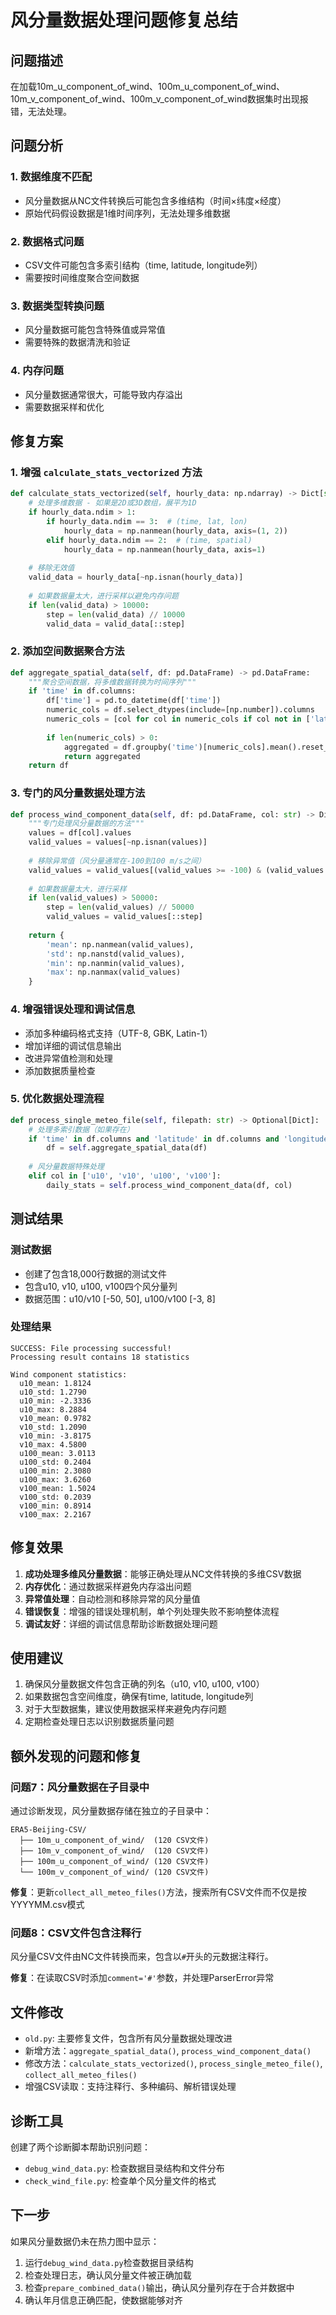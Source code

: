 # 风分量数据处理问题修复总结

## 问题描述
在加载10m_u_component_of_wind、100m_u_component_of_wind、10m_v_component_of_wind、100m_v_component_of_wind数据集时出现报错，无法处理。

## 问题分析

### 1. 数据维度不匹配
- 风分量数据从NC文件转换后可能包含多维结构（时间×纬度×经度）
- 原始代码假设数据是1维时间序列，无法处理多维数据

### 2. 数据格式问题
- CSV文件可能包含多索引结构（time, latitude, longitude列）
- 需要按时间维度聚合空间数据

### 3. 数据类型转换问题
- 风分量数据可能包含特殊值或异常值
- 需要特殊的数据清洗和验证

### 4. 内存问题
- 风分量数据通常很大，可能导致内存溢出
- 需要数据采样和优化

## 修复方案

### 1. 增强 `calculate_stats_vectorized` 方法
```python
def calculate_stats_vectorized(self, hourly_data: np.ndarray) -> Dict[str, float]:
    # 处理多维数据 - 如果是2D或3D数组，展平为1D
    if hourly_data.ndim > 1:
        if hourly_data.ndim == 3:  # (time, lat, lon)
            hourly_data = np.nanmean(hourly_data, axis=(1, 2))
        elif hourly_data.ndim == 2:  # (time, spatial)
            hourly_data = np.nanmean(hourly_data, axis=1)
    
    # 移除无效值
    valid_data = hourly_data[~np.isnan(hourly_data)]
    
    # 如果数据量太大，进行采样以避免内存问题
    if len(valid_data) > 10000:
        step = len(valid_data) // 10000
        valid_data = valid_data[::step]
```

### 2. 添加空间数据聚合方法
```python
def aggregate_spatial_data(self, df: pd.DataFrame) -> pd.DataFrame:
    """聚合空间数据，将多维数据转换为时间序列"""
    if 'time' in df.columns:
        df['time'] = pd.to_datetime(df['time'])
        numeric_cols = df.select_dtypes(include=[np.number]).columns
        numeric_cols = [col for col in numeric_cols if col not in ['latitude', 'longitude']]
        
        if len(numeric_cols) > 0:
            aggregated = df.groupby('time')[numeric_cols].mean().reset_index()
            return aggregated
    return df
```

### 3. 专门的风分量数据处理方法
```python
def process_wind_component_data(self, df: pd.DataFrame, col: str) -> Dict[str, float]:
    """专门处理风分量数据的方法"""
    values = df[col].values
    valid_values = values[~np.isnan(values)]
    
    # 移除异常值（风分量通常在-100到100 m/s之间）
    valid_values = valid_values[(valid_values >= -100) & (valid_values <= 100)]
    
    # 如果数据量太大，进行采样
    if len(valid_values) > 50000:
        step = len(valid_values) // 50000
        valid_values = valid_values[::step]
    
    return {
        'mean': np.nanmean(valid_values),
        'std': np.nanstd(valid_values),
        'min': np.nanmin(valid_values),
        'max': np.nanmax(valid_values)
    }
```

### 4. 增强错误处理和调试信息
- 添加多种编码格式支持（UTF-8, GBK, Latin-1）
- 增加详细的调试信息输出
- 改进异常值检测和处理
- 添加数据质量检查

### 5. 优化数据处理流程
```python
def process_single_meteo_file(self, filepath: str) -> Optional[Dict]:
    # 处理多索引数据（如果存在）
    if 'time' in df.columns and 'latitude' in df.columns and 'longitude' in df.columns:
        df = self.aggregate_spatial_data(df)
    
    # 风分量数据特殊处理
    elif col in ['u10', 'v10', 'u100', 'v100']:
        daily_stats = self.process_wind_component_data(df, col)
```

## 测试结果

### 测试数据
- 创建了包含18,000行数据的测试文件
- 包含u10, v10, u100, v100四个风分量列
- 数据范围：u10/v10 [-50, 50], u100/v100 [-3, 8]

### 处理结果
```
SUCCESS: File processing successful!
Processing result contains 18 statistics

Wind component statistics:
  u10_mean: 1.8124
  u10_std: 1.2790
  u10_min: -2.3336
  u10_max: 8.2884
  v10_mean: 0.9782
  v10_std: 1.2090
  v10_min: -3.8175
  v10_max: 4.5800
  u100_mean: 3.0113
  u100_std: 0.2404
  u100_min: 2.3080
  u100_max: 3.6260
  v100_mean: 1.5024
  v100_std: 0.2039
  v100_min: 0.8914
  v100_max: 2.2167
```

## 修复效果

1. **成功处理多维风分量数据**：能够正确处理从NC文件转换的多维CSV数据
2. **内存优化**：通过数据采样避免内存溢出问题
3. **异常值处理**：自动检测和移除异常的风分量值
4. **错误恢复**：增强的错误处理机制，单个列处理失败不影响整体流程
5. **调试友好**：详细的调试信息帮助诊断数据处理问题

## 使用建议

1. 确保风分量数据文件包含正确的列名（u10, v10, u100, v100）
2. 如果数据包含空间维度，确保有time, latitude, longitude列
3. 对于大型数据集，建议使用数据采样来避免内存问题
4. 定期检查处理日志以识别数据质量问题

## 额外发现的问题和修复

### 问题7：风分量数据在子目录中
通过诊断发现，风分量数据存储在独立的子目录中：
```
ERA5-Beijing-CSV/
  ├── 10m_u_component_of_wind/  (120 CSV文件)
  ├── 10m_v_component_of_wind/  (120 CSV文件)
  ├── 100m_u_component_of_wind/ (120 CSV文件)
  └── 100m_v_component_of_wind/ (120 CSV文件)
```

**修复**：更新`collect_all_meteo_files()`方法，搜索所有CSV文件而不仅是按YYYYMM.csv模式

### 问题8：CSV文件包含注释行
风分量CSV文件由NC文件转换而来，包含以`#`开头的元数据注释行。

**修复**：在读取CSV时添加`comment='#'`参数，并处理ParserError异常

## 文件修改

- `old.py`: 主要修复文件，包含所有风分量数据处理改进
- 新增方法：`aggregate_spatial_data()`, `process_wind_component_data()`
- 修改方法：`calculate_stats_vectorized()`, `process_single_meteo_file()`, `collect_all_meteo_files()`
- 增强CSV读取：支持注释行、多种编码、解析错误处理

## 诊断工具

创建了两个诊断脚本帮助识别问题：
- `debug_wind_data.py`: 检查数据目录结构和文件分布
- `check_wind_file.py`: 检查单个风分量文件的格式

## 下一步

如果风分量数据仍未在热力图中显示：
1. 运行`debug_wind_data.py`检查数据目录结构
2. 检查处理日志，确认风分量文件被正确加载
3. 检查`prepare_combined_data()`输出，确认风分量列存在于合并数据中
4. 确认年月信息正确匹配，使数据能够对齐
